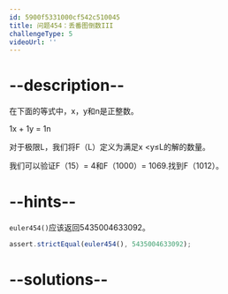 ```yaml
---
id: 5900f5331000cf542c510045
title: 问题454：丢番图倒数III
challengeType: 5
videoUrl: ''
---
```


# --description--

在下面的等式中，x，y和n是正整数。

1x + 1y = 1n

对于极限L，我们将F（L）定义为满足x &lt;y≤L的解的数量。

我们可以验证F（15）= 4和F（1000）= 1069.找到F（1012）。

# --hints--

`euler454()`应该返回5435004633092。

```js
assert.strictEqual(euler454(), 5435004633092);
```

# --solutions--

